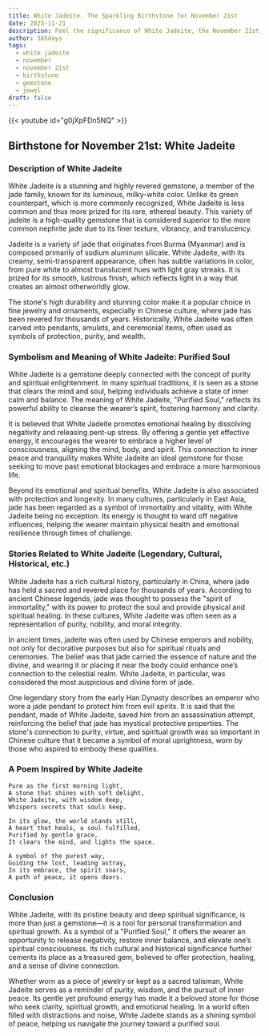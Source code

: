 ```yaml
---
title: White Jadeite, The Sparkling Birthstone for November 21st
date: 2025-11-21
description: Feel the significance of White Jadeite, the November 21st birthstone symbolizing Purified soul. Let its beauty and meaning brighten your day.
author: 365days
tags:
  - white jadeite
  - november
  - november 21st
  - birthstone
  - gemstone
  - jewel
draft: false
---
```


{{< youtube id="g0jXpFDn5NQ" >}}

## Birthstone for November 21st: White Jadeite

### Description of White Jadeite

White Jadeite is a stunning and highly revered gemstone, a member of the jade family, known for its luminous, milky-white color. Unlike its green counterpart, which is more commonly recognized, White Jadeite is less common and thus more prized for its rare, ethereal beauty. This variety of jadeite is a high-quality gemstone that is considered superior to the more common nephrite jade due to its finer texture, vibrancy, and translucency.

Jadeite is a variety of jade that originates from Burma (Myanmar) and is composed primarily of sodium aluminum silicate. White Jadeite, with its creamy, semi-transparent appearance, often has subtle variations in color, from pure white to almost translucent hues with light gray streaks. It is prized for its smooth, lustrous finish, which reflects light in a way that creates an almost otherworldly glow.

The stone's high durability and stunning color make it a popular choice in fine jewelry and ornaments, especially in Chinese culture, where jade has been revered for thousands of years. Historically, White Jadeite was often carved into pendants, amulets, and ceremonial items, often used as symbols of protection, purity, and wealth.

### Symbolism and Meaning of White Jadeite: Purified Soul

White Jadeite is a gemstone deeply connected with the concept of purity and spiritual enlightenment. In many spiritual traditions, it is seen as a stone that clears the mind and soul, helping individuals achieve a state of inner calm and balance. The meaning of White Jadeite, "Purified Soul," reflects its powerful ability to cleanse the wearer’s spirit, fostering harmony and clarity.

It is believed that White Jadeite promotes emotional healing by dissolving negativity and releasing pent-up stress. By offering a gentle yet effective energy, it encourages the wearer to embrace a higher level of consciousness, aligning the mind, body, and spirit. This connection to inner peace and tranquility makes White Jadeite an ideal gemstone for those seeking to move past emotional blockages and embrace a more harmonious life.

Beyond its emotional and spiritual benefits, White Jadeite is also associated with protection and longevity. In many cultures, particularly in East Asia, jade has been regarded as a symbol of immortality and vitality, with White Jadeite being no exception. Its energy is thought to ward off negative influences, helping the wearer maintain physical health and emotional resilience through times of challenge.

### Stories Related to White Jadeite (Legendary, Cultural, Historical, etc.)

White Jadeite has a rich cultural history, particularly in China, where jade has held a sacred and revered place for thousands of years. According to ancient Chinese legends, jade was thought to possess the "spirit of immortality," with its power to protect the soul and provide physical and spiritual healing. In these cultures, White Jadeite was often seen as a representation of purity, nobility, and moral integrity.

In ancient times, jadeite was often used by Chinese emperors and nobility, not only for decorative purposes but also for spiritual rituals and ceremonies. The belief was that jade carried the essence of nature and the divine, and wearing it or placing it near the body could enhance one’s connection to the celestial realm. White Jadeite, in particular, was considered the most auspicious and divine form of jade.

One legendary story from the early Han Dynasty describes an emperor who wore a jade pendant to protect him from evil spirits. It is said that the pendant, made of White Jadeite, saved him from an assassination attempt, reinforcing the belief that jade has mystical protective properties. The stone's connection to purity, virtue, and spiritual growth was so important in Chinese culture that it became a symbol of moral uprightness, worn by those who aspired to embody these qualities.

### A Poem Inspired by White Jadeite

```
Pure as the first morning light,  
A stone that shines with soft delight,  
White Jadeite, with wisdom deep,  
Whispers secrets that souls keep.

In its glow, the world stands still,  
A heart that heals, a soul fulfilled,  
Purified by gentle grace,  
It clears the mind, and lights the space.

A symbol of the purest way,  
Guiding the lost, leading astray,  
In its embrace, the spirit soars,  
A path of peace, it opens doors.
```

### Conclusion

White Jadeite, with its pristine beauty and deep spiritual significance, is more than just a gemstone—it is a tool for personal transformation and spiritual growth. As a symbol of a "Purified Soul," it offers the wearer an opportunity to release negativity, restore inner balance, and elevate one’s spiritual consciousness. Its rich cultural and historical significance further cements its place as a treasured gem, believed to offer protection, healing, and a sense of divine connection.

Whether worn as a piece of jewelry or kept as a sacred talisman, White Jadeite serves as a reminder of purity, wisdom, and the pursuit of inner peace. Its gentle yet profound energy has made it a beloved stone for those who seek clarity, spiritual growth, and emotional healing. In a world often filled with distractions and noise, White Jadeite stands as a shining symbol of peace, helping us navigate the journey toward a purified soul.